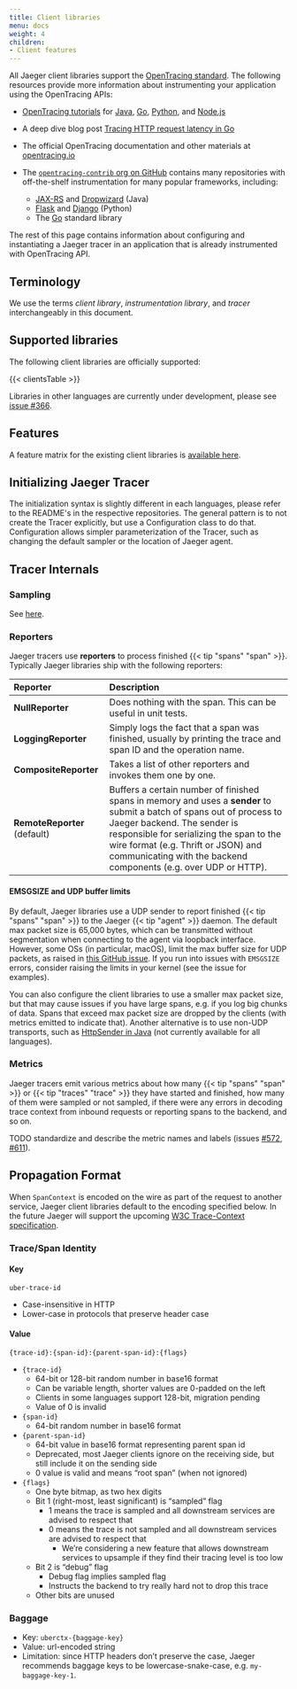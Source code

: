 ```yaml
---
title: Client libraries
menu: docs
weight: 4
children:
- Client features
---
```


All Jaeger client libraries support the [OpenTracing standard](http://opentracing.io). The following resources provide more information about instrumenting your application using the OpenTracing APIs:

* [OpenTracing tutorials](https://github.com/yurishkuro/opentracing-tutorial) for [Java](https://github.com/yurishkuro/opentracing-tutorial/tree/master/java), [Go](https://github.com/yurishkuro/opentracing-tutorial/tree/master/go), [Python](https://github.com/yurishkuro/opentracing-tutorial/tree/master/python), and [Node.js](https://github.com/yurishkuro/opentracing-tutorial/tree/master/nodejs)
* A deep dive blog post [Tracing HTTP request latency in Go][http-latency-medium]
* The official OpenTracing documentation and other materials at [opentracing.io](http://opentracing.io)
* The [`opentracing-contrib` org on GitHub](https://github.com/opentracing-contrib) contains many repositories with off-the-shelf instrumentation for many popular frameworks, including:

  * [JAX-RS](https://github.com/jax-rs) and [Dropwizard](http://dropwizard.io/) (Java)
  * [Flask](http://flask.pocoo.org/) and [Django](https://www.djangoproject.com/) (Python)
  * The [Go](https://golang.org/) standard library

The rest of this page contains information about configuring and instantiating a Jaeger tracer in an application that is already instrumented with OpenTracing API.

## Terminology

We use the terms *client library*, *instrumentation library*, and *tracer* interchangeably in this document.

## Supported libraries

The following client libraries are officially supported:

{{< clientsTable >}}

Libraries in other languages are currently under development, please see [issue #366](https://github.com/jaegertracing/jaeger/issues/366).

## Features

A feature matrix for the existing client libraries is [available here](../client-features/).

## Initializing Jaeger Tracer

The initialization syntax is slightly different in each languages, please refer to the README's in the respective repositories.
The general pattern is to not create the Tracer explicitly, but use a Configuration class to do that.  Configuration allows
simpler parameterization of the Tracer, such as changing the default sampler or the location of Jaeger agent.

## Tracer Internals

### Sampling

See [here](../sampling#client-sampling-configuration).

### Reporters

Jaeger tracers use **reporters** to process finished {{< tip "spans" "span" >}}. Typically Jaeger libraries ship with the following reporters:

Reporter | Description
:--------|:-----------
**NullReporter** | Does nothing with the span. This can be useful in unit tests.
**LoggingReporter** | Simply logs the fact that a span was finished, usually by printing the trace and span ID and the operation name.
**CompositeReporter** | Takes a list of other reporters and invokes them one by one.
**RemoteReporter** (default) | Buffers a certain number of finished spans in memory and uses a **sender** to submit a batch of spans out of process to Jaeger backend. The sender is responsible for serializing the span to the wire format (e.g. Thrift or JSON) and communicating with the backend components (e.g. over UDP or HTTP).

#### EMSGSIZE and UDP buffer limits

By default, Jaeger libraries use a UDP sender to report finished {{< tip "spans" "span" >}} to the Jaeger {{< tip "agent" >}} daemon. The default max packet size is 65,000 bytes, which can be transmitted without segmentation when connecting to the agent via loopback interface. However, some OSs (in particular, macOS), limit the max buffer size for UDP packets, as raised in [this GitHub issue](https://github.com/uber/jaeger-client-node/issues/124). If you run into issues with `EMSGSIZE` errors, consider raising the limits in your kernel (see the issue for examples).

You can also configure the client libraries to use a smaller max packet size, but that may cause issues if you have large spans, e.g. if you log big chunks of data. Spans that exceed max packet size are dropped by the clients (with metrics emitted to indicate that). Another alternative is to use non-UDP transports, such as [HttpSender in Java][HttpSender] (not currently available for all languages).

### Metrics

Jaeger tracers emit various metrics about how many {{< tip "spans" "span" >}} or {{< tip "traces" "trace" >}} they have started and finished, how many of them were sampled or not sampled, if there were any errors in decoding trace context from inbound requests or reporting spans to the backend, and so on.

TODO standardize and describe the metric names and labels (issues [#572](https://github.com/jaegertracing/jaeger/issues/572), [#611](https://github.com/jaegertracing/jaeger/issues/611)).

## Propagation Format

When `SpanContext` is encoded on the wire as part of the request to another service, Jaeger client libraries default to the encoding specified below. In the future Jaeger will support the upcoming [W3C Trace-Context specification](https://github.com/w3c/distributed-tracing).

### Trace/Span Identity

#### Key

`uber-trace-id`

* Case-insensitive in HTTP
* Lower-case in protocols that preserve header case

#### Value

`{trace-id}:{span-id}:{parent-span-id}:{flags}`

* `{trace-id}`
    * 64-bit or 128-bit random number in base16 format
    * Can be variable length, shorter values are 0-padded on the left
    * Clients in some languages support 128-bit, migration pending
    * Value of 0 is invalid
* `{span-id}`
    * 64-bit random number in base16 format
* `{parent-span-id}`
    * 64-bit value in base16 format representing parent span id
    * Deprecated, most Jaeger clients ignore on the receiving side, but still include it on the sending side
    * 0 value is valid and means “root span” (when not ignored)
* `{flags}`
    * One byte bitmap, as two hex digits
    * Bit 1 (right-most, least significant) is “sampled” flag
        * 1 means the trace is sampled and all downstream services are advised to respect that
        * 0 means the trace is not sampled and all downstream services are advised to respect that
            * We’re considering a new feature that allows downstream services to upsample if they find their tracing level is too low
    * Bit 2 is “debug” flag
        * Debug flag implies sampled flag
        * Instructs the backend to try really hard not to drop this trace
    * Other bits are unused

### Baggage

* Key: `uberctx-{baggage-key}`
* Value: url-encoded string
* Limitation: since HTTP headers don’t preserve the case, Jaeger recommends baggage keys to be lowercase-snake-case,
e.g. `my-baggage-key-1`.



[HttpSender]: https://github.com/uber/jaeger-client-java/blob/master/jaeger-core/src/main/java/com/uber/jaeger/senders/HttpSender.java
[http-latency-medium]: https://medium.com/@YuriShkuro/tracing-http-request-latency-in-go-with-opentracing-7cc1282a100a
